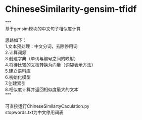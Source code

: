 # ChineseSimilarity-gensim-tfidf
"""<br />
基于gensim模块的中文句子相似度计算<br />
 <br />
思路如下：<br />
1.文本预处理：中文分词，去除停用词<br />
2.计算词频<br />
3.创建字典（单词与编号之间的映射） <br />
4.将待比较的文档转换为向量（词袋表示方法） <br />
5.建立语料库<br />
6.初始化模型<br />
7.创建索引<br />
8.相似度计算并返回相似度最大的文本<br />
"""<br />
<br />
可直接运行ChineseSimilartyCaculation.py<br />
stopwords.txt为中文停用词表<br />

